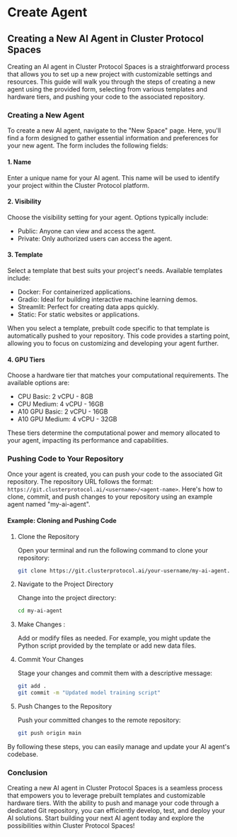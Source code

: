 # Create Agent

## Creating a New AI Agent in Cluster Protocol Spaces

Creating an AI agent in Cluster Protocol Spaces is a straightforward process that allows you to set up a new project with customizable settings and resources. This guide will walk you through the steps of creating a new agent using the provided form, selecting from various templates and hardware tiers, and pushing your code to the associated repository.

### Creating a New Agent

To create a new AI agent, navigate to the "New Space" page. Here, you'll find a form designed to gather essential information and preferences for your new agent. The form includes the following fields:

#### 1. Name

Enter a unique name for your AI agent. This name will be used to identify your project within the Cluster Protocol platform.

#### 2. Visibility

Choose the visibility setting for your agent. Options typically include:

* Public: Anyone can view and access the agent.
* Private: Only authorized users can access the agent.

#### 3. Template

Select a template that best suits your project's needs. Available templates include:

* Docker: For containerized applications.
* Gradio: Ideal for building interactive machine learning demos.
* Streamlit: Perfect for creating data apps quickly.
* Static: For static websites or applications.

When you select a template, prebuilt code specific to that template is automatically pushed to your repository. This code provides a starting point, allowing you to focus on customizing and developing your agent further.

#### 4. GPU Tiers

Choose a hardware tier that matches your computational requirements. The available options are:

* CPU Basic: 2 vCPU - 8GB
* CPU Medium: 4 vCPU - 16GB
* A10 GPU Basic: 2 vCPU - 16GB
* A10 GPU Medium: 4 vCPU - 32GB

These tiers determine the computational power and memory allocated to your agent, impacting its performance and capabilities.

### Pushing Code to Your Repository

Once your agent is created, you can push your code to the associated Git repository. The repository URL follows the format: `https://git.clusterprotocol.ai/<username>/<agent-name>`. Here's how to clone, commit, and push changes to your repository using an example agent named "my-ai-agent".

#### Example: Cloning and Pushing Code

1.  Clone the Repository

    Open your terminal and run the following command to clone your repository:

    ```bash
    git clone https://git.clusterprotocol.ai/your-username/my-ai-agent.git

    ```
2.  Navigate to the Project Directory

    Change into the project directory:

    ```bash
    cd my-ai-agent

    ```
3.  Make Changes :

    Add or modify files as needed. For example, you might update the Python script provided by the template or add new data files.
4.  Commit Your Changes

    Stage your changes and commit them with a descriptive message:

    ```bash
    git add .
    git commit -m "Updated model training script"

    ```
5.  Push Changes to the Repository

    Push your committed changes to the remote repository:

    ```bash
    git push origin main

    ```

By following these steps, you can easily manage and update your AI agent's codebase.

### Conclusion

Creating a new AI agent in Cluster Protocol Spaces is a seamless process that empowers you to leverage prebuilt templates and customizable hardware tiers. With the ability to push and manage your code through a dedicated Git repository, you can efficiently develop, test, and deploy your AI solutions. Start building your next AI agent today and explore the possibilities within Cluster Protocol Spaces!
